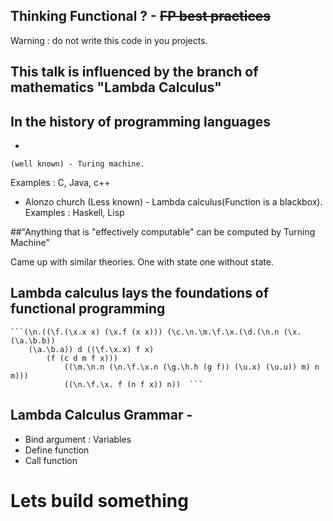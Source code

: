 ## Thinking Functional ? - ~~FP best practices~~
Warning : do not write this code in you projects.

## This talk is influenced by the branch of mathematics "Lambda Calculus"
  
## In the history of programming languages
   - 
    (well known) - Turing machine. 
   Examples : C, Java, c++

   - Alonzo church  (Less known) - Lambda calculus(Function is a blackbox). 
   Examples : Haskell, Lisp
   
   ##"Anything that is "effectively computable" can be computed by Turning Machine"

   Came up with similar theories. One with state one without state.  
   
   
## Lambda calculus lays the foundations of functional programming 
    ```(\n.((\f.(\x.x x) (\x.f (x x))) (\c.\n.\m.\f.\x.(\d.(\n.n (\x.(\a.\b.b))   
        (\a.\b.a)) d ((\f.\x.x) f x)   
            (f (c d m f x))) 
                ((\m.\n.n (\n.\f.\x.n (\g.\h.h (g f)) (\u.x) (\u.u)) m) n m)))   
                ((\n.\f.\x. f (n f x)) n))  ```

## Lambda Calculus Grammar -
 - Bind argument : Variables
 - Define function
 - Call function  

# Lets build something